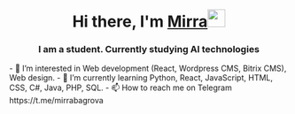 <h1 align="center">Hi there, I'm 
  <a href="https://taplink.cc/mirrabagrovaa" target="_blank">Mirra</a><img src="https://github.com/blackcater/blackcater/raw/main/images/Hi.gif" height="32"/>
</h1>
<h3 align="center">I am a student. Currently studying AI technologies</h3>
- 👀 I’m interested in Web development (React, Wordpress CMS, Bitrix CMS), Web design.
- 🌱 I’m currently learning Python, React, JavaScript, HTML, CSS, C#, Java, PHP, SQL.
- 📫 How to reach me on Telegram https://t.me/mirrabagrova

<!---
Mirra11Ba/Mirra11Ba is a ✨ special ✨ repository because its `README.md` (this file) appears on your GitHub profile.
You can click the Preview link to take a look at your changes.
- 👋 Hi, I’m @Mirra11Ba.
--->
